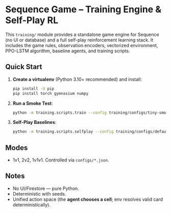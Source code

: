 # Sequence Game – Training Engine & Self-Play RL

This `training/` module provides a standalone game engine for Sequence (no UI or database) and a full self-play reinforcement learning stack. It includes the game rules, observation encoders, vectorized environment, PPO-LSTM algorithm, baseline agents, and training scripts.

## Quick Start

1. **Create a virtualenv** (Python 3.10+ recommended) and install:
   ```bash
   pip install -U pip
   pip install torch gymnasium numpy
   ```

2. **Run a Smoke Test**:
   ```bash
   python -m training.scripts.train --config training/configs/tiny-smoke.json
   ```

3. **Self-Play Baselines**:
   ```bash
   python -m training.scripts.selfplay --config training/configs/default.json
   ```

## Modes

- 1v1, 2v2, 1v1v1. Controlled via `configs/*.json`.

## Notes

- No UI/Firestore — pure Python.
- Deterministic with seeds.
- Unified action space (the **agent chooses a cell**; env resolves valid card deterministically).
